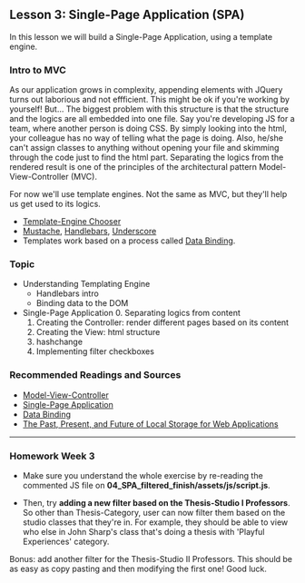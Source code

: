 ## Lesson 3: Single-Page Application (SPA)

In this lesson we will build a Single-Page Application, using a template engine.


### Intro to MVC

As our application grows in complexity, appending elements with JQuery turns out laborious and not effficient. This might be ok if you're working by yourself! But... The biggest problem with this structure is that the structure and the logics are all embedded into one file. Say you're developing JS for a team, where another person is doing CSS. By simply looking into the html, your colleague has no way of telling what the page is doing. Also, he/she can't assign classes to anything without opening your file and skimming through the code just to find the html part.
Separating the logics from the rendered result is one of the principles of the architectural pattern Model-View-Controller (MVC). 


For now we'll use template engines. Not the same as MVC, but they'll help us get used to its logics.

* [Template-Engine Chooser](http://garann.github.io/template-chooser/)
* [Mustache](https://mustache.github.io/), [Handlebars](http://handlebarsjs.com/), [Underscore](http://underscorejs.org/#template)
* Templates work based on a process called [Data Binding](https://en.wikipedia.org/wiki/Data_binding). 


### Topic

* Understanding Templating Engine
	* Handlebars intro
	* Binding data to the DOM
* Single-Page Application
	0. Separating logics from content
	1. Creating the Controller: render different pages based on its content
	2. Creating the View: html structure
	3. hashchange
	4. Implementing filter checkboxes
	

### Recommended Readings and Sources

* [Model-View-Controller](https://en.wikipedia.org/wiki/Model%E2%80%93view%E2%80%93controller)
* [Single-Page Application](https://en.wikipedia.org/wiki/Single-page_application)
* [Data Binding](https://en.wikipedia.org/wiki/Data_binding)
* [The Past, Present, and Future of Local Storage for Web Applications](http://diveintohtml5.info/storage.html)

---

### Homework Week 3

* Make sure you understand the whole exercise by re-reading the commented JS file on **04_SPA_filtered_finish/assets/js/script.js**. 

* Then, try **adding a new filter based on the Thesis-Studio I Professors**. So other than Thesis-Category, user can now filter them based on the studio classes that they're in. For example, they should be able to view who else in John Sharp's class that's doing a thesis with 'Playful Experiences' category.

Bonus: add another filter for the Thesis-Studio II Professors. This should be as easy as copy pasting and then modifying the first one! Good luck.
